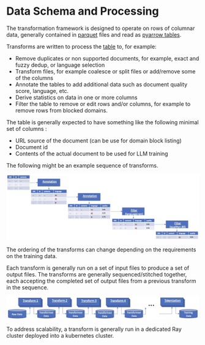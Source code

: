 # Data Schema and Processing
The transformation framework is designed to operate on rows of columnar data, generally contained
in [parquet](https://arrow.apache.org/docs/python/parquet.html) files 
and read as [pyarrow tables](https://arrow.apache.org/docs/python/index.html).

Transforms are written to process the [table](https://arrow.apache.org/docs/python/generated/pyarrow.Table.html)
to, for example:

* Remove duplicates or non supported documents, for example, exact and fuzzy dedup, or language selection
* Transform files, for example coalesce or split files or add/remove some of the columns
* Annotate the tables to add additional data such as document quality score, language, etc.
* Derive statistics on data in one or more columns 
* Filter the table to remove or edit rows and/or columns, for example to remove rows from blocked domains.

The table is generally expected to have something like the following minimal set of columns :
* URL source of the document (can be use for domain block listing)
* Document id
* Contents of the actual document to be used for LLM training

The following might be an example sequence of transforms.

![Data Transformation](data-transformation.jpg)

The ordering of the transforms can change depending on the requirements on the training data. 

Each transform is generally run on a set of input files to produce a set of output files.
The transforms are generally sequenced/stitched together, 
each accepting the completed set of output files from a
previous transform in the sequence. 

![Data Transformation Flow](data-flow.jpg)

To address scalability, a transform is generally run in a dedicated Ray cluster
deployed into a kubernetes cluster.  

